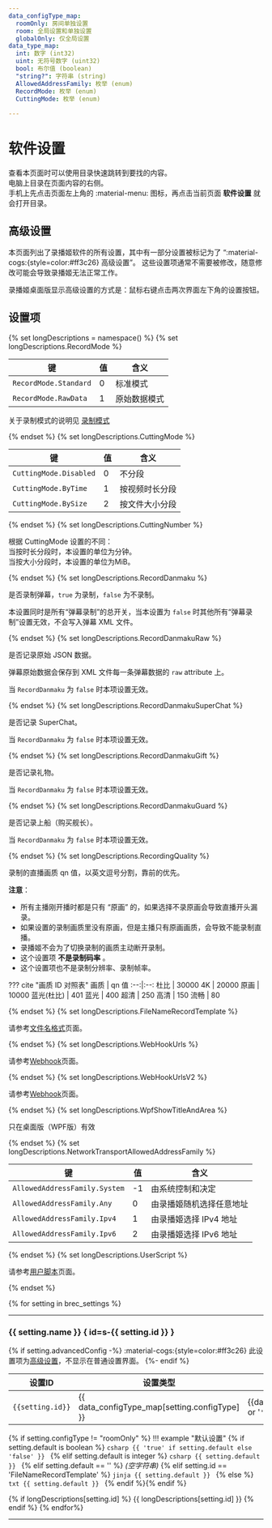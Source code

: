 ```yaml
---
data_configType_map:
  roomOnly: 房间单独设置
  room: 全局设置和单独设置
  globalOnly: 仅全局设置
data_type_map:
  int: 数字 (int32)
  uint: 无符号数字 (uint32)
  bool: 布尔值 (boolean)
  "string?": 字符串 (string)
  AllowedAddressFamily: 枚举 (enum)
  RecordMode: 枚举 (enum)
  CuttingMode: 枚举 (enum)
  
---
```

# 软件设置

查看本页面时可以使用目录快速跳转到要找的内容。  
电脑上目录在页面内容的右侧。  
手机上先点击页面左上角的 :material-menu: 图标，再点击当前页面 **软件设置** 就会打开目录。

## 高级设置

本页面列出了录播姬软件的所有设置，其中有一部分设置被标记为了 “:material-cogs:{style=color:#ff3c26} 高级设置”。
这些设置项通常不需要被修改，随意修改可能会导致录播姬无法正常工作。

录播姬桌面版显示高级设置的方式是：鼠标右键点击两次界面左下角的设置按钮。

## 设置项


<!-- 设置项长说明区域开始 -->
{% set longDescriptions = namespace()  %}
{% set longDescriptions.RecordMode %}

| 键 | 值 | 含义 |
| -- | -- | --- |
| `RecordMode.Standard` | 0 | 标准模式 |
| `RecordMode.RawData` | 1 | 原始数据模式 |

关于录制模式的说明见 [录制模式](./record-mode.md)

{% endset %}
{% set longDescriptions.CuttingMode %}

| 键 | 值 | 含义 |
| -- | -- | --- |
| `CuttingMode.Disabled` | 0 | 不分段 |
| `CuttingMode.ByTime` | 1 | 按视频时长分段 |
| `CuttingMode.BySize` | 2 | 按文件大小分段 |

{% endset %}
{% set longDescriptions.CuttingNumber %}

根据 CuttingMode 设置的不同：    
当按时长分段时，本设置的单位为分钟。  
当按大小分段时，本设置的单位为MiB。

{% endset %}
{% set longDescriptions.RecordDanmaku %}

是否录制弹幕，`true` 为录制，`false` 为不录制。

本设置同时是所有“弹幕录制”的总开关，当本设置为 `false` 时其他所有“弹幕录制”设置无效，不会写入弹幕 XML 文件。

{% endset %}
{% set longDescriptions.RecordDanmakuRaw %}

是否记录原始 JSON 数据。

弹幕原始数据会保存到 XML 文件每一条弹幕数据的 `raw` attribute 上。

当 `RecordDanmaku` 为 `false` 时本项设置无效。

{% endset %}
{% set longDescriptions.RecordDanmakuSuperChat %}

是否记录 SuperChat。

当 `RecordDanmaku` 为 `false` 时本项设置无效。

{% endset %}
{% set longDescriptions.RecordDanmakuGift %}

是否记录礼物。

当 `RecordDanmaku` 为 `false` 时本项设置无效。

{% endset %}
{% set longDescriptions.RecordDanmakuGuard %}

是否记录上船（购买舰长）。

当 `RecordDanmaku` 为 `false` 时本项设置无效。

{% endset %}
{% set longDescriptions.RecordingQuality %}

录制的直播画质 qn 值，以英文逗号分割，靠前的优先。

**注意**：

- 所有主播刚开播时都是只有 “原画” 的，如果选择不录原画会导致直播开头漏录。
- 如果设置的录制画质里没有原画，但是主播只有原画画质，会导致不能录制直播。
- 录播姬不会为了切换录制的画质主动断开录制。
- 这个设置项 **不是录制码率** 。
- 这个设置项也不是录制分辨率、录制帧率。

??? cite "画质 ID 对照表"
    画质 | qn 值
    :--:|:--:
    杜比 | 30000
    4K   | 20000
    原画 | 10000
    蓝光(杜比) | 401
    蓝光 | 400
    超清 | 250
    高清 | 150
    流畅 | 80

{% endset %}
{% set longDescriptions.FileNameRecordTemplate %}

请参考[文件名格式](./file-name-template.md)页面。

{% endset %}
{% set longDescriptions.WebHookUrls %}

请参考[Webhook](./webhook.md)页面。

{% endset %}
{% set longDescriptions.WebHookUrlsV2 %}

请参考[Webhook](./webhook.md)页面。

{% endset %}
{% set longDescriptions.WpfShowTitleAndArea %}

只在桌面版（WPF版）有效

{% endset %}
{% set longDescriptions.NetworkTransportAllowedAddressFamily %}

| 键 | 值 | 含义 |
| -- | -- | --- |
| `AllowedAddressFamily.System` | -1 | 由系统控制和决定
| `AllowedAddressFamily.Any` | 0 | 由录播姬随机选择任意地址
| `AllowedAddressFamily.Ipv4` | 1 | 由录播姬选择 IPv4 地址
| `AllowedAddressFamily.Ipv6` | 2 | 由录播姬选择 IPv6 地址

{% endset %}
{% set longDescriptions.UserScript %}

请参考[用户脚本](./user-script.md)页面。

{% endset %}
<!-- 设置项长说明区域结束 -->

{% for setting in brec_settings %}

-----

### {{ setting.name }} { id=s-{{ setting.id }} }

{% if setting.advancedConfig -%}
:material-cogs:{style=color:#ff3c26} 此设置项为[高级设置](#高级设置)，不显示在普通设置界面。
{%- endif %}

| 设置ID | 设置类型 | 数据类型 |
| ------ | ------- | ------- |
| `{{setting.id}}` | {{ data_configType_map[setting.configType] }} | {{data_type_map[setting.type] or '`' ~ setting.type ~ '`'}} |


{% if setting.configType != "roomOnly" %}
!!! example "默认设置"
{% if setting.default is boolean %}
    ```csharp
    {{ 'true' if setting.default else 'false' }}
    ```
{% elif setting.default is integer %}
    ```csharp
    {{ setting.default }}
    ```
{% elif setting.default == '' %}
    _(空字符串)_
{% elif setting.id == 'FileNameRecordTemplate' %}
    ```jinja
    {{ setting.default }}
    ```
{% else %}
    ```txt
    {{ setting.default }}
    ```
{% endif %}{% endif %}

{% if longDescriptions[setting.id] %}
{{ longDescriptions[setting.id] }}
{% endif %}
{% endfor%}

-----
